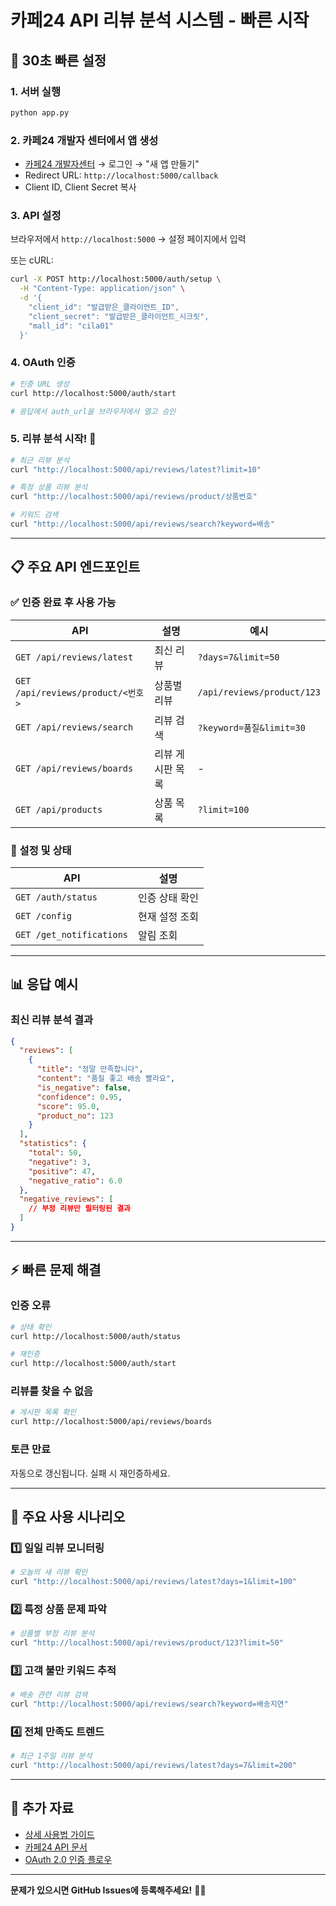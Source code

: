 # 카페24 API 리뷰 분석 시스템 - 빠른 시작

## 🚀 30초 빠른 설정

### 1. 서버 실행
```bash
python app.py
```

### 2. 카페24 개발자 센터에서 앱 생성
- [카페24 개발자센터](https://developers.cafe24.com/) → 로그인 → "새 앱 만들기"
- Redirect URL: `http://localhost:5000/callback`
- Client ID, Client Secret 복사

### 3. API 설정
브라우저에서 `http://localhost:5000` → 설정 페이지에서 입력

또는 cURL:
```bash
curl -X POST http://localhost:5000/auth/setup \
  -H "Content-Type: application/json" \
  -d '{
    "client_id": "발급받은_클라이언트_ID",
    "client_secret": "발급받은_클라이언트_시크릿",
    "mall_id": "cila01"
  }'
```

### 4. OAuth 인증
```bash
# 인증 URL 생성
curl http://localhost:5000/auth/start

# 응답에서 auth_url을 브라우저에서 열고 승인
```

### 5. 리뷰 분석 시작! 🎉

```bash
# 최근 리뷰 분석
curl "http://localhost:5000/api/reviews/latest?limit=10"

# 특정 상품 리뷰 분석  
curl "http://localhost:5000/api/reviews/product/상품번호"

# 키워드 검색
curl "http://localhost:5000/api/reviews/search?keyword=배송"
```

---

## 📋 주요 API 엔드포인트

### ✅ 인증 완료 후 사용 가능

| API | 설명 | 예시 |
|-----|------|------|
| `GET /api/reviews/latest` | 최신 리뷰 | `?days=7&limit=50` |
| `GET /api/reviews/product/<번호>` | 상품별 리뷰 | `/api/reviews/product/123` |
| `GET /api/reviews/search` | 리뷰 검색 | `?keyword=품질&limit=30` |
| `GET /api/reviews/boards` | 리뷰 게시판 목록 | - |
| `GET /api/products` | 상품 목록 | `?limit=100` |

### 🔧 설정 및 상태

| API | 설명 |
|-----|------|
| `GET /auth/status` | 인증 상태 확인 |
| `GET /config` | 현재 설정 조회 |
| `GET /get_notifications` | 알림 조회 |

---

## 📊 응답 예시

### 최신 리뷰 분석 결과
```json
{
  "reviews": [
    {
      "title": "정말 만족합니다",
      "content": "품질 좋고 배송 빨라요",
      "is_negative": false,
      "confidence": 0.95,
      "score": 95.0,
      "product_no": 123
    }
  ],
  "statistics": {
    "total": 50,
    "negative": 3,
    "positive": 47,
    "negative_ratio": 6.0
  },
  "negative_reviews": [
    // 부정 리뷰만 필터링된 결과
  ]
}
```

---

## ⚡ 빠른 문제 해결

### 인증 오류
```bash
# 상태 확인
curl http://localhost:5000/auth/status

# 재인증
curl http://localhost:5000/auth/start
```

### 리뷰를 찾을 수 없음
```bash
# 게시판 목록 확인
curl http://localhost:5000/api/reviews/boards
```

### 토큰 만료
자동으로 갱신됩니다. 실패 시 재인증하세요.

---

## 🎯 주요 사용 시나리오

### 1️⃣ 일일 리뷰 모니터링
```bash
# 오늘의 새 리뷰 확인
curl "http://localhost:5000/api/reviews/latest?days=1&limit=100"
```

### 2️⃣ 특정 상품 문제 파악
```bash
# 상품별 부정 리뷰 분석
curl "http://localhost:5000/api/reviews/product/123?limit=50"
```

### 3️⃣ 고객 불만 키워드 추적
```bash
# 배송 관련 리뷰 검색
curl "http://localhost:5000/api/reviews/search?keyword=배송지연"
```

### 4️⃣ 전체 만족도 트렌드
```bash
# 최근 1주일 리뷰 분석
curl "http://localhost:5000/api/reviews/latest?days=7&limit=200"
```

---

## 🔗 추가 자료

- [상세 사용법 가이드](./CAFE24_API_GUIDE.md)
- [카페24 API 문서](https://developers.cafe24.com/docs/ko/api/)
- [OAuth 2.0 인증 플로우](https://developers.cafe24.com/docs/ko/api/admin/#oauth)

---

**문제가 있으시면 GitHub Issues에 등록해주세요!** 🙋‍♂️